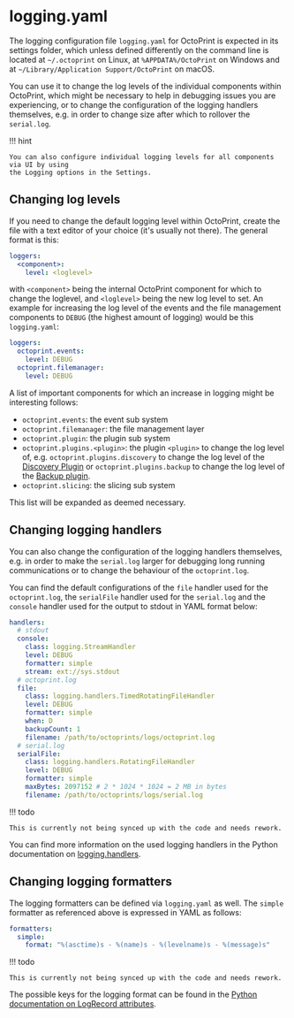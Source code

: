# logging.yaml

The logging configuration file `logging.yaml` for OctoPrint is expected in its settings 
folder, which unless defined differently on the command line is located at `~/.octoprint` 
on Linux, at `%APPDATA%/OctoPrint` on Windows and at `~/Library/Application Support/OctoPrint` 
on macOS.

You can use it to change the log levels of the individual components within OctoPrint, 
which might be necessary to help in debugging issues you are experiencing, or to change 
the configuration of the logging handlers themselves, e.g. in order to change size after 
which to rollover the `serial.log`.

!!! hint

    You can also configure individual logging levels for all components via UI by using 
    the Logging options in the Settings.

## Changing log levels

If you need to change the default logging level within OctoPrint, create the file with a text editor of your choice (it's usually not there). The general format is this:

``` yaml
loggers:
  <component>:
    level: <loglevel>
```

with `<component>` being the internal OctoPrint component for which to change the 
loglevel, and `<loglevel>` being the new log level to set. An example for increasing the 
log level of the events and the file management components to `DEBUG` (the highest amount 
of logging) would be this `logging.yaml`:

``` yaml
loggers:
  octoprint.events:
    level: DEBUG
  octoprint.filemanager:
    level: DEBUG

```

A list of important components for which an increase in logging might be interesting follows:

  * `octoprint.events`: the event sub system
  * `octoprint.filemanager`: the file management layer
  * `octoprint.plugin`: the plugin sub system
  * `octoprint.plugins.<plugin>`: the plugin `<plugin>` to change the log level of, 
    e.g. `octoprint.plugins.discovery` to change the log level of the 
    [Discovery Plugin]() or `octoprint.plugins.backup` to change the log level of the 
    [Backup plugin]().
  * `octoprint.slicing`: the slicing sub system

This list will be expanded as deemed necessary.

## Changing logging handlers

You can also change the configuration of the logging handlers themselves, e.g. in order 
to make the `serial.log` larger for debugging long running communications or to change 
the behaviour of the `octoprint.log`.

You can find the default configurations of the `file` handler used for the 
`octoprint.log`, the `serialFile` handler used for the `serial.log` and the `console` 
handler used for the output to stdout in YAML format below:

``` yaml
handlers:
  # stdout
  console:
    class: logging.StreamHandler
    level: DEBUG
    formatter: simple
    stream: ext://sys.stdout
  # octoprint.log
  file:
    class: logging.handlers.TimedRotatingFileHandler
    level: DEBUG
    formatter: simple
    when: D
    backupCount: 1
    filename: /path/to/octoprints/logs/octoprint.log
  # serial.log
  serialFile:
    class: logging.handlers.RotatingFileHandler
    level: DEBUG
    formatter: simple
    maxBytes: 2097152 # 2 * 1024 * 1024 = 2 MB in bytes
    filename: /path/to/octoprints/logs/serial.log
```

!!! todo
    
    This is currently not being synced up with the code and needs rework.

You can find more information on the used logging handlers in the Python documentation on
[logging.handlers](https://docs.python.org/3/library/logging.handlers.html).

## Changing logging formatters

The logging formatters can be defined via `logging.yaml` as well. The `simple` formatter 
as referenced above is expressed in YAML as follows:

``` yaml
formatters:
  simple:
    format: "%(asctime)s - %(name)s - %(levelname)s - %(message)s"
```

!!! todo
    
    This is currently not being synced up with the code and needs rework.

The possible keys for the logging format can be found in the 
[Python documentation on LogRecord attributes](https://docs.python.org/3/library/logging.html#logrecord-objects).
